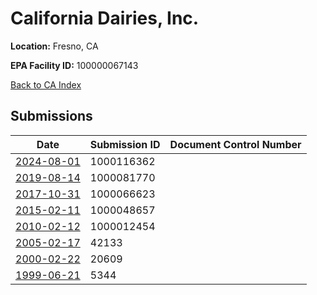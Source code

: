 # California Dairies, Inc.

**Location:** Fresno, CA

**EPA Facility ID:** 100000067143

[Back to CA Index](../../index.md)

## Submissions

| Date | Submission ID | Document Control Number |
|------|--------------|-------------------------|
| [2024-08-01](submissions/1000116362.md) | 1000116362 |  |
| [2019-08-14](submissions/1000081770.md) | 1000081770 |  |
| [2017-10-31](submissions/1000066623.md) | 1000066623 |  |
| [2015-02-11](submissions/1000048657.md) | 1000048657 |  |
| [2010-02-12](submissions/1000012454.md) | 1000012454 |  |
| [2005-02-17](submissions/42133.md) | 42133 |  |
| [2000-02-22](submissions/20609.md) | 20609 |  |
| [1999-06-21](submissions/5344.md) | 5344 |  |
